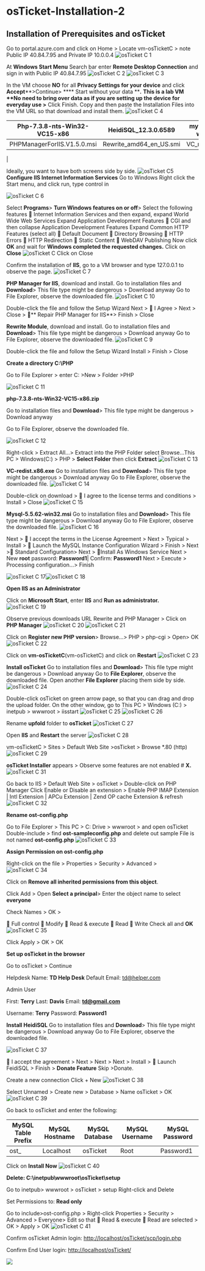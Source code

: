 # osTicket-Installation-2
<h2>Installation of Prerequisites and osTicket</h2>

Go to portal.azure.com and click on Home \> Locate vm-osTicketC \> note Public IP 40.84.7.95 and Private IP 10.0.0.4
![osTicket C 1](https://github.com/TDCybersecurity/osTicket-Installation-2/assets/142702123/e64ba1d6-df5c-4363-8c89-43cc765d14c0)

At **Windows Start Menu** Search bar enter **Remote Desktop Connection** and sign in with Public IP 40.84.7.95
![osTicket C 2](https://github.com/TDCybersecurity/osTicket-Installation-2/assets/142702123/63d1b835-2566-407e-9d41-3c7c653e3bcc)
![osTicket C 3](https://github.com/TDCybersecurity/osTicket-Installation-2/assets/142702123/b8aea56e-720d-4c47-8fed-1216e2764242)

In the VM choose **NO** for all **Privacy Settings for your device** and click **Accept****\>Continue\> **** Start without your data ****.**
**This is a lab VM \*\*No need to bring over data as if you are setting up the device for everyday use \>** Click Finish.
Copy and then paste the Installation Files into the VM URL so that download and install them.
![osTicket C 4](https://github.com/TDCybersecurity/osTicket-Installation-2/assets/142702123/c4380ff0-4732-4979-a0bd-2e09e4be9f51)

| Php-7.3.8-nts-Win32-VC15-x86 | HeidiSQL\_12.3.0.6589 | mysql-5.5.62-win32.msi | osTicket-v1.15.8.zip |
| --- | --- | --- | --- |
| PHPManagerForIIS.V1.5.0.msi | Rewrite\_amd64\_en\_US.smi | VC\_redist.x86.ext |
 |

Ideally, you want to have both screens side by side.
![osTicket C5](https://github.com/TDCybersecurity/osTicket-Installation-2/assets/142702123/b19494c5-b9e7-4961-a4d7-1db258238eaf)
**Configure IIS Internet Information Services**
Go to Windows Right click the Start menu, and click run, type control in

![osTicket C 6](https://github.com/TDCybersecurity/osTicket-Installation-2/assets/142702123/606dbf42-dfa9-4ca8-a0b9-cfe5d522a01c)

Select **Programs**\> **Turn Windows features on or off**\> Select the following features
 Internet Information Services and then expand, expand World Wide Web Services
Expand Application Development Features
 CGI and then collapse Application Development Features
Expand Common HTTP Features (select all)
 Default Document  Directory Browsing  HTTP Errors
 HTTP Redirection  Static Content  WebDAV Publishing
Now click **OK** and wait for **Windows completed the requested changes.** Click on **Close**
![osTicket C Click on Close](https://github.com/TDCybersecurity/osTicket-Installation-2/assets/142702123/c8ee363d-fcaf-4af1-8669-31fbe45cf4c9)

Confirm the installation of **IIS**, go to a VM browser and type 127.0.0.1 to observe the page.
![osTicket C 7](https://github.com/TDCybersecurity/osTicket-Installation-2/assets/142702123/26179fd5-37eb-4898-ab06-72a639a71362)

**PHP Manager for IIS**, download and install.
Go to installation files and **Download**\> This file type might be dangerous \> Download anyway
Go to File Explorer, observe the downloaded file. 
![osTicket C 10](https://github.com/TDCybersecurity/osTicket-Installation-2/assets/142702123/cb63416a-3c1f-4bdf-8f3a-da68b9d39e16)

Double-click the file and follow the Setup Wizard
Next \>  I Agree \> Next \> Close \> ****** Repair PHP Manager for IIS**\> Finish \> Close

**Rewrite Module**, download and install.
Go to installation files and **Download**\> This file type might be dangerous \> Download anyway
Go to File Explorer, observe the downloaded file.
![osTicket C 9](https://github.com/TDCybersecurity/osTicket-Installation-2/assets/142702123/ed11b671-a6a7-4f0b-adf7-e413ee0620cd)

Double-click the file and follow the Setup Wizard
Install \> Finish \> Close

**Create a directory C:\PHP**

Go to File Explorer \> enter C: \>New \> Folder \>PHP

![osTicket C 11](https://github.com/TDCybersecurity/osTicket-Installation-2/assets/142702123/d1a8c340-385d-4511-a6c1-b875356f4742)

**php-7.3.8-nts-Win32-VC15-x86.zip**

Go to installation files and **Download**\> This file type might be dangerous \> Download anyway

Go to File Explorer, observe the downloaded file.

![osTicket C 12](https://github.com/TDCybersecurity/osTicket-Installation-2/assets/142702123/a4804fe8-24d5-4b23-92a5-996942d104e1)

Right-click \> Extract All…\> Extract into the PHP Folder select Browse…This PC \> Windows(C:) \>
PHP \> **Select Folder** then click **Extract**
![osTicket C 13](https://github.com/TDCybersecurity/osTicket-Installation-2/assets/142702123/ff34a2de-5b02-43d7-a38d-70fe00387887)


**VC-redist.x86.exe**
Go to installation files and **Download**\> This file type might be dangerous \> Download anyway
Go to File Explorer, observe the downloaded file.
![osTicket C 14](https://github.com/TDCybersecurity/osTicket-Installation-2/assets/142702123/fecd4234-24d8-459b-8636-5f402a75f8d9)









Double-click on download \>  I agree to the license terms and conditions \> Install \> Close
![osTicket C 15](https://github.com/TDCybersecurity/osTicket-Installation-2/assets/142702123/3637abd3-6411-4298-abbd-2303e5ea6c3f)


**Mysql-5.5.62-win32.msi**
Go to installation files and **Download**\> This file type might be dangerous \> Download anyway
Go to File Explorer, observe the downloaded file.
![osTicket C 16](https://github.com/TDCybersecurity/osTicket-Installation-2/assets/142702123/7d9e0b68-b765-4d6f-88af-4376682111a0)


Next \>  I accept the terms in the License Agreement \> Next \> Typical \> Install \>
 Launch the MySQL Instance Configuration Wizard \> Finish \> Next \> Standard Configuration\>
Next \> Install As Windows Service Next \> New **root** password: **Password1**| Confirm: **Password1**
Next \> Execute \> Processing configuration…\> Finish

![osTicket C 17](https://github.com/TDCybersecurity/osTicket-Installation-2/assets/142702123/697408f4-58ce-4ee1-84de-1ae71279c8e7)![osTicket C 18](https://github.com/TDCybersecurity/osTicket-Installation-2/assets/142702123/b081d63d-2ba0-4aae-bfb8-57591894ee91)

**Open IIS as an Administrator**

Click on **Microsoft Start**, enter **IIS** and **Run as administrator.**
![osTicket C 19](https://github.com/TDCybersecurity/osTicket-Installation-2/assets/142702123/3460aa06-3e67-4764-bfec-5dcdd186cc2b)


Observe previous downloads URL Rewrite and PHP Manager \> Click on **PHP Manager**
![osTicket C 20](https://github.com/TDCybersecurity/osTicket-Installation-2/assets/142702123/70fae9f6-52b0-4167-9b86-9e0af6d11f40)
![osTicket C 21](https://github.com/TDCybersecurity/osTicket-Installation-2/assets/142702123/2fbeef7b-debe-4e79-9f3c-53d007910e8a)










Click on **Register new PHP version**\> Browse…\> PHP \> php-cgi \> Open\> OK
![osTicket C 22](https://github.com/TDCybersecurity/osTicket-Installation-2/assets/142702123/1a075fce-263d-4ebf-989a-946c79495ace)



Click on **vm-osTicketC**(vm-osTicketC) and click on **Restart**
![osTicket C 23](https://github.com/TDCybersecurity/osTicket-Installation-2/assets/142702123/df2023e3-4711-4c28-91ad-ea88620bfe54)


**Install osTicket**
Go to installation files and **Download**\> This file type might be dangerous \> Download anyway
Go to **File Explorer**, observe the downloaded file. Open another **File Explorer** placing them side by side.
![osTicket C 24](https://github.com/TDCybersecurity/osTicket-Installation-2/assets/142702123/3af4a372-99d0-4e7f-9a6f-c285e35f5504)


Double-click osTicket on green arrow page, so that you can drag and drop the upload folder.
On the other window, go to This PC \> Windows (C:) \> inetpub \> wwwroot \> iisstart
![osTicket C 25](https://github.com/TDCybersecurity/osTicket-Installation-2/assets/142702123/92bf91fa-b814-4101-af3f-efa47202a4a8)
![osTicket C 26](https://github.com/TDCybersecurity/osTicket-Installation-2/assets/142702123/c18b6844-6673-4012-a460-a7588d36c039)

Rename **upfold** folder to **osTicket**
![osTicket C 27](https://github.com/TDCybersecurity/osTicket-Installation-2/assets/142702123/45744c58-1cec-4710-a42c-17c56fa4f417)

Open **IIS** and **Restart** the server
![osTicket C 28](https://github.com/TDCybersecurity/osTicket-Installation-2/assets/142702123/e4b4f2d6-7f06-4958-9e37-e7cad18c6090)


vm-osTicketC \> Sites \> Default Web Site \>osTicket \> Browse \*.80 (http)
![osTicket C 29](https://github.com/TDCybersecurity/osTicket-Installation-2/assets/142702123/46a88a5d-8ea2-439b-97a7-005af7a83dfa)


**osTicket Installer** appears \> Observe some features are not enabled # **X.**
![osTicket C 31](https://github.com/TDCybersecurity/osTicket-Installation-2/assets/142702123/2ceae063-7c56-445d-bb41-bb28ad2fc0ad)

Go back to IIS \> Default Web Site \> osTicket \> Double-click on PHP Manager
Click Enable or Disable an extension \> Enable
PHP IMAP Extension | Intl Extension | APCu Extension | Zend OP cache Extension & refresh
![osTicket C 32](https://github.com/TDCybersecurity/osTicket-Installation-2/assets/142702123/f899734b-e684-4613-a48f-e8000a1f7093)



**Rename ost-config.php**

Go to File Explorer \> This PC \> C: Drive \> wwwroot \> and open osTicket
Double-include \> find **ost-sampleconfig.php** and delete out sample
File is not named **ost-config.php**
![osTicket C 33](https://github.com/TDCybersecurity/osTicket-Installation-2/assets/142702123/c9229f79-f802-4049-ab26-cff42bddfdbb)


**Assign Permission on ost-config.php**

Right-click on the file \> Properties \> Security \> Advanced \>
![osTicket C 34](https://github.com/TDCybersecurity/osTicket-Installation-2/assets/142702123/cf01f7d4-3c04-4591-869b-77b9737206ee)


Click on **Remove all inherited permissions from this object**.

Click Add \> Open **Select a principal**\> Enter the object name to select **everyone**

Check Names \> OK \>

 Full control  Modify  Read & execute  Read  Write Check all and **OK**
![osTicket C 35](https://github.com/TDCybersecurity/osTicket-Installation-2/assets/142702123/c4f1816c-cfbd-4859-a8eb-a754f4bcc85c)



Click Apply \> OK \> OK

**Set up osTicket in the browser**

Go to osTicket \> Continue

Helpdesk Name: **TD Help Desk** Default Email: [td@helper.com](mailto:td@helper.com)

Admin User

First: **Terry** Last: **Davis** Email: [**td@gmail.com**](mailto:td@gmail.com)

Username: **Terry** Password: **Password1**

**Install HeidiSQL**
Go to installation files and **Download**\> This file type might be dangerous \> Download anyway
Go to File Explorer, observe the downloaded file.

![osTicket C 37](https://github.com/TDCybersecurity/osTicket-Installation-2/assets/142702123/c54c9086-0772-4b73-85d9-42f93ff6673f)


 I accept the agreement \> Next \> Next \> Next \> Install \>  Launch FeidiSQL \> Finish \> **Donate Feature** Skip \>Donate.


Create a new connection
Click + New
![osTicket C 38](https://github.com/TDCybersecurity/osTicket-Installation-2/assets/142702123/f3276974-ece4-40da-9709-1aad41a17a45)


Select Unnamed \> Create new \> Database \> Name osTicket \> OK
![osTicket C 39](https://github.com/TDCybersecurity/osTicket-Installation-2/assets/142702123/622707f8-76de-4fc1-ae13-9ab67fbe7496)



Go back to osTicket and enter the following:

| **MySQL Table Prefix**| **MySQL Hostname**| **MySQL Database**| **MySQL Username**| **MySQL Password**|
| --- | --- | --- | --- | --- |
| ost\_ | Localhost | osTicket | Root | Password1 |

Click on **Install Now**
![osTicket C 40](https://github.com/TDCybersecurity/osTicket-Installation-2/assets/142702123/3b80e98c-3be0-4dbc-8d8a-d8d2ff6e3f84)



**Delete: C:\\inetpub\wwwroot\osTicket\setup**

Go to inetpub\> wwwroot \> osTicket \> setup Right-click and Delete

Set Permissions to: **Read only**

Go to include\>ost-config.php \> Right-click Properties \> Security \> Advanced \> Everyone\> Edit so that  Read & execute  Read are selected \> OK \> Apply \> OK
![osTicket C 41](https://github.com/TDCybersecurity/osTicket-Installation-2/assets/142702123/782a323f-c390-47d9-84da-854501b09520)



Confirm osTicket Admin login: [http://localhost/osTicket/scp/login.php](http://localhost/osTicket/scp/login.php)

Confirm End User login: [http://localhost/osTicket/](http://localhost/osTicket/)



![](RackMultipart20240527-1-gnqdxa_html_1e2f03c92d08c9d8.png)
